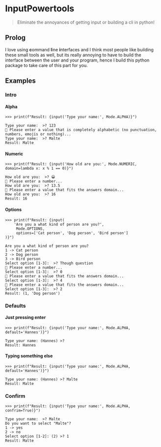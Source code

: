 # InputPowertools
> Eliminate the annoyances of getting input or building a cli in python!
## Prolog
I love using **c**ommand **l**ine **i**nterfaces and I think most people like building these small tools as well, but its really annoying to have to build the interface between the user and your program, hence I build this python package to take care of this part for you.
## Examples
### Intro
#### Alpha
```
>>> print(f"Result: {input('Type your name:', Mode.ALPHA)}")

Type your name:  >? 123
🛑 Please enter a value that is completely alphabetic (no punctuation, numbers, emojis or nothing)...
Type your name:  >? Malte
Result: Malte
```
#### Numeric
```
>>> print(f"Result: {input('How old are you:', Mode.NUMERIC, domain=lambda x: x % 1 == 0)}")

How old are you:  >? 😀
🛑 Please enter a number...
How old are you:  >? 13.5
🛑 Please enter a value that fits the answers domain...
How old are you:  >? 16
Result: 16
```
#### Options
```
>>> print(f"Result: {input(
    'Are you a what kind of person are you?',
     Mode.OPTIONS,
     options=['Cat person', 'Dog person', 'Bird person']
)}")

Are you a what kind of person are you? 
1 -> Cat person
2 -> Dog person
3 -> Bird person
Select option [1-3]:  >? Though question
🛑 Please enter a number...
Select option [1-3]:  >? 0
🛑 Please enter a value that fits the answers domain...
Select option [1-3]:  >? 4
🛑 Please enter a value that fits the answers domain...
Select option [1-3]:  >? 2
Result: (1, 'Dog person')
```
### Defaults
#### Just pressing enter
```
>>> print(f"Result: {input('Type your name:', Mode.ALPHA, default='Hannes')}")

Type your name: (Hannes) >? 
Result: Hannes
```
#### Typing something else
```
>>> print(f"Result: {input('Type your name:', Mode.ALPHA, default='Hannes')}")

Type your name: (Hannes) >? Malte
Result: Malte
```
### Confirm
```
>>> print(f"Result: {input('Type your name:', Mode.ALPHA, confrim=True)}")

Type your name:  >? Malte
Do you want to select "Malte"? 
1 -> yes
2 -> no
Select option [1-2]: (2) >? 1
Result: Malte
```

